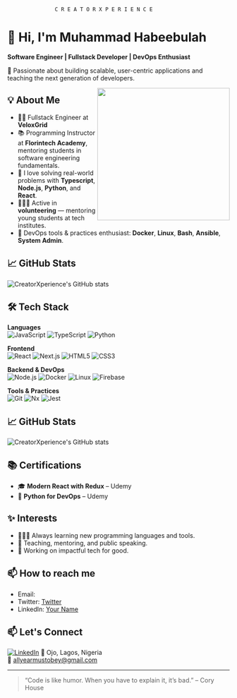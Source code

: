 
                   C R E A T O R X P E R I E N C E

# 👋 Hi, I'm Muhammad Habeebulah

**Software Engineer | Fullstack Developer | DevOps Enthusiast**

🎯 Passionate about building scalable, user-centric applications and teaching the next generation of developers.

<img src="https://media.giphy.com/media/qgQUggAC3Pfv687qPC/giphy.gif" width="300" align="right" />

## 💡 About Me
- 👨‍💻 Fullstack Engineer at **VeloxGrid** 
- 📚 Programming Instructor at **Florintech Academy**, mentoring students in software engineering fundamentals.
- 🧠 I love solving real-world problems with **Typescript**, **Node.js**, **Python**, and **React**.
- 🧑🏽‍🏫 Active in **volunteering** — mentoring young students at tech institutes.
- 🔧 DevOps tools & practices enthusiast: **Docker**, **Linux**, **Bash**, **Ansible**, **System Admin**.


## 📈 GitHub Stats

![CreatorXperience's GitHub stats](https://github-readme-stats.vercel.app/api?username=CreatorXperience&show_icons=true&theme=default)


## 🛠️ Tech Stack

**Languages**  
![JavaScript](https://img.shields.io/badge/avaScript-F7DF1E?style=flat-square&logo=javascript&logoColor=black)
![TypeScript](https://img.shields.io/badge/-TypeScript-3178C6?style=flat-square&logo=typescript&logoColor=white)
![Python](https://img.shields.io/badge/-Python-3776AB?style=flat-square&logo=python&logoColor=white)

**Frontend**  
![React](https://img.shields.io/badge/-React-61DAFB?style=flat-square&logo=react&logoColor=black)
![Next.js](https://img.shields.io/badge/-Next.js-000?style=flat-square&logo=next.js&logoColor=white)
![HTML5](https://img.shields.io/badge/-HTML5-E34F26?style=flat-square&logo=html5&logoColor=white)
![CSS3](https://img.shields.io/badge/-CSS3-1572B6?style=flat-square&logo=css3)

**Backend & DevOps**  
![Node.js](https://img.shields.io/badge/-Node.js-339933?style=flat-square&logo=node.js&logoColor=white)
![Docker](https://img.shields.io/badge/-Docker-2496ED?style=flat-square&logo=docker&logoColor=white)
![Linux](https://img.shields.io/badge/-Linux-FCC624?style=flat-square&logo=linux&logoColor=black)
![Firebase](https://img.shields.io/badge/-Firebase-FFCA28?style=flat-square&logo=firebase&logoColor=black)

**Tools & Practices**  
![Git](https://img.shields.io/badge/-Git-F05032?style=flat-square&logo=git&logoColor=white)
![Nx](https://img.shields.io/badge/-Nx-143055?style=flat-square&logo=nrwl&logoColor=white)
![Jest](https://img.shields.io/badge/-Jest-C21325?style=flat-square&logo=jest&logoColor=white)

## 📈 GitHub Stats

![CreatorXperience's GitHub stats](https://github-readme-stats.vercel.app/api?username=CreatorXperience&show_icons=true&theme=default)

## 📚 Certifications
- 🎓 **Modern React with Redux** – Udemy  
- 🐍 **Python for DevOps** – Udemy

## ✨ Interests
- 👨🏽‍💻 Always learning new programming languages and tools.
- 💬 Teaching, mentoring, and public speaking.
- 🚀 Working on impactful tech for good.

## 📫 How to reach me

- Email: [](allyearmustobey@gmail.com)
- Twitter: [Twitter](https://twitter.com/your_twitter_handle)
- LinkedIn: [Your Name](https://www.linkedin.com/in/your-linkedin/)

## 📫 Let's Connect
[![LinkedIn](https://img.shields.io/badge/-LinkedIn-0A66C2?style=flat-square&logo=linkedin&logoColor=white)](https://www.linkedin.com/in/muhammad-habeebulah-b36a2a275/)
📍 Ojo, Lagos, Nigeria  
📧 allyearmustobey@gmail.com

---

> “Code is like humor. When you have to explain it, it’s bad.” – Cory House

```

